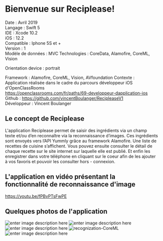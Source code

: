 # Bienvenue sur Reciplease!

Date : Avril 2019  
Langage : Swift 5  
IDE : Xcode 10.2  
iOS : 12.2  
Compatible : Iphone 5S et +  
Version : 1    
Modèle de données : MVC
Technologies : CoreData, Alamofire, CoreML, Vision

Orientation device : portrait

Framework : Alamofire, CoreML, Vision, AVfoundation
Contexte : Application réalisée dans le cadre du parcours développeur iOS d'OpenClassRooms  
https://openclassrooms.com/fr/paths/69-developpeur-dapplication-ios  
Github : https://github.com/vincentBoulanger/RecipleaseV1  
Développeur : Vincent Boulanger  

## Le concept de Reciplease

L'application Reciplease permet de saisir des ingrédients via un champ texte et/ou d’en reconnaître via la reconnaissance d’images. Ces ingrédients sont envoyés vers l’API Yummly grâce au framework Alamofire. Une liste de recettes de cuisine s’affichent. Vous pouvez ensuite consulter le détail de chaque recette sur le site internet sur laquelle elle est publié. Et enfin les enregistrer dans votre téléphone en cliquant sur le coeur afin de les ajouter à vos favoris et pouvoir les consulter hors - connexion. 

## L'application en vidéo présentant la fonctionnalité de reconnaissance d'image

https://youtu.be/fPBvPTsFwPE

## Quelques photos de l'application 


![enter image description here](https://lh3.googleusercontent.com/1QCw3JsQttTw7LDKY5ss0_tkOyqMiMbIVE8H3dvzWXGISTmaL6Wf1AxJ4KvDY255AxSq0UQ0zvI9)
![enter image description here](https://lh3.googleusercontent.com/hhf-e3Yvb3mtiSVha8RTf5DUEIAAnEUGn4nl_te3rqZ4zkn14okGVJkZzT6EXYmadjnKDRS6aRbu)
![enter image description here](https://lh3.googleusercontent.com/eXGPGR_YktPcEKMxf5AWbt6_b-onbrXKkNyIem-dW31jI5dtOmTjThg046DzhmvoUl0KAEA1s37E)
![recognization-CoreML](https://lh3.googleusercontent.com/LCr9WEC_iHZEOPVywVOdK0NtySxj4bFyq6GHWUo-Dmyay14zIiMCX1mI1B2YJI-3dEyPBPSQfTED)
![enter image description here](https://lh3.googleusercontent.com/C3tYwZGgCxKjtx3hIyxhRdyDSTwRzgxi0-ewAIbMrXgLzpwAKT85VTvMpt31QmFKB8Scjk5nw_UZ)







